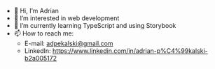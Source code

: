 - 👋 Hi, I’m Adrian
- 👀 I’m interested in web development
- 🌱 I’m currently learning TypeScript and using Storybook
- 📫 How to reach me: 
  - E-mail: adpekalski@gmail.com
  - LinkedIn: https://www.linkedin.com/in/adrian-p%C4%99kalski-b2a005172



<!---
adpekalski/adpekalski is a ✨ special ✨ repository because its `README.md` (this file) appears on your GitHub profile.
You can click the Preview link to take a look at your changes.
--->
